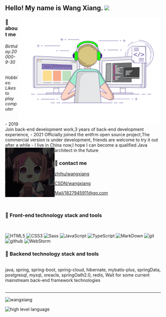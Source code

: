 <h2> Hello! My name is Wang Xiang. <img src="https://images.weserv.nl/?url=https://i0.hdslb.com/bfs/article/ff0c0bdc7abf6ab23b4a80bb6ba98b7d34bbdc10.gif" width="25"></h2>

<img align="right" alt="GIF" src="./gif3.gif" width="460"/>

<h3> 👨 about me </h3>
<h6>Birthday:20000-9-30</h6>  <h6>Hobbies: Likes to play computer</h6>
- 2019 Join back-end development work,3 years of back-end development experience,
- 2021 Officially joined the entfrm open source project,The commercial version is under development, friends are welcome to try it out after a while
- I live in China now,I hope I can become a qualified Java architect in the future

<img align="left" alt="GIF" src="./sample1.gif" width="160"/>

<h3> 💬 contact me</h3>

[zhihu/wangxiang](https://www.zhihu.com/people/anonymous-19-28-81)

[CSDN/wangxiang](https://blog.csdn.net/weixin_43783011?spm=1000.2115.3001.5343)


[Mail/1827945911@qq.com](mailto:1827945911@qq.com)

<br/>


<h3> 🔧 Front-end technology stack and tools</h3>

<br>

![HTML5](https://img.shields.io/badge/html%205-grey?style=for-the-badge&logo=html5&logoColor=white&labelColor=8E2DE2) 
![CSS3](https://img.shields.io/badge/css%203-grey?style=for-the-badge&logo=css3&logoColor=white&labelColor=8E2DE2) 
![Sass](https://img.shields.io/badge/sass-grey?style=for-the-badge&logo=sass&logoColor=white&labelColor=8E2DE2) 
![JavaScript](https://img.shields.io/badge/-JavaScript-grey?style=for-the-badge&logo=javascript&logoColor=white&labelColor=8E2DE2) 
![TypeScript](https://img.shields.io/badge/-TypeScript-grey?style=for-the-badge&logo=typescript&logoColor=white&labelColor=8E2DE2) 
![MarkDown](https://img.shields.io/badge/-Markdown-grey?style=for-the-badge&logo=Markdown&logoColor=white&labelColor=8E2DE2) 
![git](https://img.shields.io/badge/-git-grey?style=for-the-badge&logo=git&logoColor=white&labelColor=8E2DE2) 
![github](https://img.shields.io/badge/-github-grey?style=for-the-badge&logo=github&logoColor=white&labelColor=8E2DE2) 
![WebStorm](https://img.shields.io/badge/-WebStorm-grey?style=for-the-badge&logo=WebStorm&logoColor=white&labelColor=8E2DE2) 

<h3> 🔧 Backend technology stack and tools</h3>

<br>
 java, spring, spring-boot, spring-cloud, hibernate, mybatis-plus, springData, postgresql, mysql, oreacle, springOath2.0, redis, Wait for some current mainstream back-end framework technologies
<br>
<br/>
<hr/>

![wangxiang](https://github-readme-stats.vercel.app/api?username=wangxiang4&show_icons=true)
<br/>

![high level language](https://github-readme-stats.vercel.app/api/top-langs/?username=wangxiang4&layout=compact)

